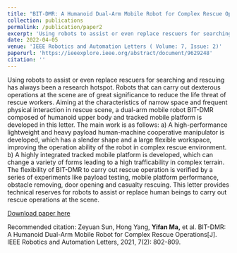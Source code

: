 ```yaml
---
title: "BIT-DMR: A Humanoid Dual-Arm Mobile Robot for Complex Rescue Operations"
collection: publications
permalink: /publication/paper2
excerpt: 'Using robots to assist or even replace rescuers for searching and rescuing has always been a research hotspot. Robots that can carry out dexterous operations at the scene are of great significance to reduce the life threat of rescue workers. Aiming at the characteristics of narrow space and frequent physical interaction in rescue scene, a dual-arm mobile robot BIT-DMR composed of humanoid upper body and tracked mobile platform is developed in this letter. The main work is as follows: a) A high-performance lightweight and heavy payload human-machine cooperative manipulator is developed, which has a slender shape and a large flexible workspace, improving the operation ability of the robot in complex rescue environment. b) A highly integrated tracked mobile platform is developed, which can change a variety of forms leading to a high trafficability in complex terrain. The flexibility of BIT-DMR to carry out rescue operation is verified by a series of experiments like payload testing, mobile platform performance, obstacle removing, door opening and casualty rescuing. This letter provides technical reserves for robots to assist or replace human beings to carry out rescue operations at the scene.'
date: 2022-04-05
venue: 'IEEE Robotics and Automation Letters ( Volume: 7, Issue: 2)' 
paperurl: 'https://ieeexplore.ieee.org/abstract/document/9629248'
citation: ''
---
```

Using robots to assist or even replace rescuers for searching and rescuing has always been a research hotspot. Robots that can carry out dexterous operations at the scene are of great significance to reduce the life threat of rescue workers. Aiming at the characteristics of narrow space and frequent physical interaction in rescue scene, a dual-arm mobile robot BIT-DMR composed of humanoid upper body and tracked mobile platform is developed in this letter. The main work is as follows: a) A high-performance lightweight and heavy payload human-machine cooperative manipulator is developed, which has a slender shape and a large flexible workspace, improving the operation ability of the robot in complex rescue environment. b) A highly integrated tracked mobile platform is developed, which can change a variety of forms leading to a high trafficability in complex terrain. The flexibility of BIT-DMR to carry out rescue operation is verified by a series of experiments like payload testing, mobile platform performance, obstacle removing, door opening and casualty rescuing. This letter provides technical reserves for robots to assist or replace human beings to carry out rescue operations at the scene.

[Download paper here](https://ieeexplore.ieee.org/abstract/document/9629248)

Recommended citation: Zeyuan Sun, Hong Yang, **Yifan Ma,** et al. BIT-DMR: A Humanoid Dual-Arm Mobile Robot for Complex Rescue Operations[J]. IEEE Robotics and Automation Letters, 2021, 7(2): 802-809.

